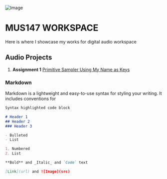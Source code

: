 ![Image](https://www.wolfram.com/language/12/new-in-audio-processing/assets.ja/audio-effects-via-stft-transformations/O_35.png)

# MUS147 WORKSPACE

Here is where I showcase my works for digital audio workspace

## Audio Projects

1. **Assignment 1** [Primitive Sampler Using My Name as Keys](https://drive.google.com/drive/folders/1W2wzaGslHM4pC3TvZFuXJVyvBTnKLqvf)



### Markdown

Markdown is a lightweight and easy-to-use syntax for styling your writing. It includes conventions for

```markdown
Syntax highlighted code block

# Header 1
## Header 2
### Header 3

- Bulleted
- List

1. Numbered
2. List

**Bold** and _Italic_ and `Code` text

[Link](url) and ![Image](src)
```
